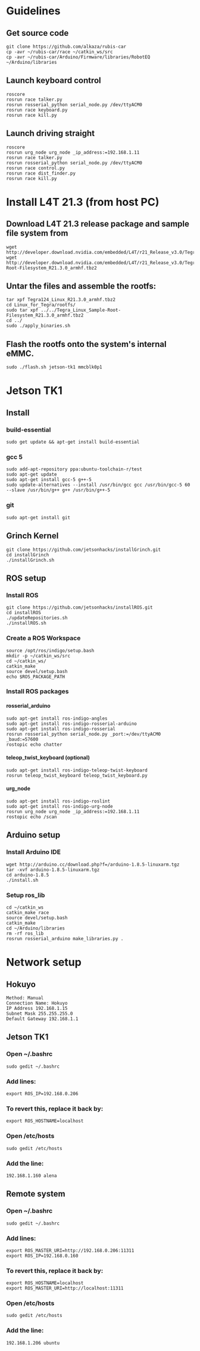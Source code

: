 # Guidelines
## Get source code
```
git clone https://github.com/alkaza/rubis-car
cp -avr ~/rubis-car/race ~/catkin_ws/src
cp -avr ~/rubis-car/Arduino/Firmware/libraries/RobotEQ ~/Arduino/libraries
```
## Launch keyboard control
```
roscore
rosrun race talker.py
rosrun rosserial_python serial_node.py /dev/ttyACM0
rosrun race keyboard.py
rosrun race kill.py
```
## Launch driving straight
```
roscore
rosrun urg_node urg_node _ip_address:=192.168.1.11
rosrun race talker.py
rosrun rosserial_python serial_node.py /dev/ttyACM0
rosrun race control.py
rosrun race dist_finder.py
rosrun race kill.py
```

# Install L4T 21.3 (from host PC)
## Download L4T 21.3 release package and sample file system from
```
wget http://developer.download.nvidia.com/embedded/L4T/r21_Release_v3.0/Tegra124_Linux_R21.3.0_armhf.tbz2
wget http://developer.download.nvidia.com/embedded/L4T/r21_Release_v3.0/Tegra_Linux_Sample-Root-Filesystem_R21.3.0_armhf.tbz2
```
## Untar the files and assemble the rootfs:
```
tar xpf Tegra124_Linux_R21.3.0_armhf.tbz2
cd Linux_for_Tegra/rootfs/
sudo tar xpf ../../Tegra_Linux_Sample-Root-Filesystem_R21.3.0_armhf.tbz2
cd ../
sudo ./apply_binaries.sh
```
## Flash the rootfs onto the system's internal eMMC.
```
sudo ./flash.sh jetson-tk1 mmcblk0p1
```

# Jetson TK1
## Install
### build-essential
```
sudo get update && apt-get install build-essential
```
### gcc 5
```
sudo add-apt-repository ppa:ubuntu-toolchain-r/test
sudo apt-get update
sudo apt-get install gcc-5 g++-5
sudo update-alternatives --install /usr/bin/gcc gcc /usr/bin/gcc-5 60 --slave /usr/bin/g++ g++ /usr/bin/g++-5
```
### git
```
sudo apt-get install git
```

## Grinch Kernel
```
git clone https://github.com/jetsonhacks/installGrinch.git
cd installGrinch
./installGrinch.sh 
```

## ROS setup
### Install ROS
```
git clone https://github.com/jetsonhacks/installROS.git
cd installROS
./updateRepositories.sh
./installROS.sh
```
### Create a ROS Workspace
```
source /opt/ros/indigo/setup.bash
mkdir -p ~/catkin_ws/src
cd ~/catkin_ws/
catkin_make
source devel/setup.bash
echo $ROS_PACKAGE_PATH
```
### Install ROS packages
#### rosserial_arduino
```
sudo apt-get install ros-indigo-angles
sudo apt-get install ros-indigo-rosserial-arduino
sudo apt-get install ros-indigo-rosserial
rosrun rosserial_python serial_node.py _port:=/dev/ttyACM0 _baud:=57600
rostopic echo chatter
```
#### teleop_twist_keyboard (optional)
```
sudo apt-get install ros-indigo-teleop-twist-keyboard
rosrun teleop_twist_keyboard teleop_twist_keyboard.py
```
#### urg_node
```
sudo apt-get install ros-indigo-roslint
sudo apt-get install ros-indigo-urg-node
rosrun urg_node urg_node _ip_address:=192.168.1.11
rostopic echo /scan
```

## Arduino setup
### Install Arduino IDE
```
wget http://arduino.cc/download.php?f=/arduino-1.8.5-linuxarm.tgz
tar -xvf arduino-1.8.5-linuxarm.tgz
cd arduino-1.8.5
./install.sh
```

### Setup ros_lib
```
cd ~/catkin_ws
catkin_make race
source devel/setup.bash
catkin_make
cd ~/Arduino/libraries
rm -rf ros_lib
rosrun rosserial_arduino make_libraries.py .
```

# Network setup
## Hokuyo 
```
Method: Manual
Connection Name: Hokuyo
IP Address 192.168.1.15
Subnet Mask 255.255.255.0
Default Gateway 192.168.1.1
```
## Jetson TK1
### Open ~/.bashrc
```
sudo gedit ~/.bashrc
```
### Add lines:
```
export ROS_IP=192.168.0.206
```
### To revert this, replace it back by:
```
export ROS_HOSTNAME=localhost
```
### Open /etc/hosts
```
sudo gedit /etc/hosts
```
### Add the line:
```
192.168.1.160 alena
```
## Remote system
### Open ~/.bashrc
```
sudo gedit ~/.bashrc
```
### Add lines:
```
export ROS_MASTER_URI=http://192.168.0.206:11311
export ROS_IP=192.168.0.160
```
### To revert this, replace it back by:
```
export ROS_HOSTNAME=localhost
export ROS_MASTER_URI=http://localhost:11311
```
### Open /etc/hosts
```
sudo gedit /etc/hosts
```
### Add the line:
```
192.168.1.206 ubuntu
```
